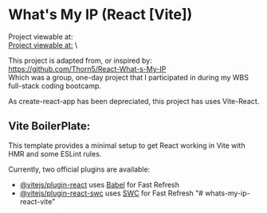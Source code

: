 # What's My IP (React [Vite])

Project viewable at: \
[Project viewable at:](https://show-my-ip-react-vite.onrender.com) \

This project is adapted from, or inspired by: \
https://github.com/Thorn5/React-What-s-My-IP \
Which was a group, one-day project that I participated in during my WBS full-stack coding bootcamp. 

As create-react-app has been depreciated, this project has uses Vite-React. 

## Vite BoilerPlate:
This template provides a minimal setup to get React working in Vite with HMR and some ESLint rules.

Currently, two official plugins are available:

- [@vitejs/plugin-react](https://github.com/vitejs/vite-plugin-react/blob/main/packages/plugin-react/README.md) uses [Babel](https://babeljs.io/) for Fast Refresh
- [@vitejs/plugin-react-swc](https://github.com/vitejs/vite-plugin-react-swc) uses [SWC](https://swc.rs/) for Fast Refresh
"# whats-my-ip-react-vite" 
